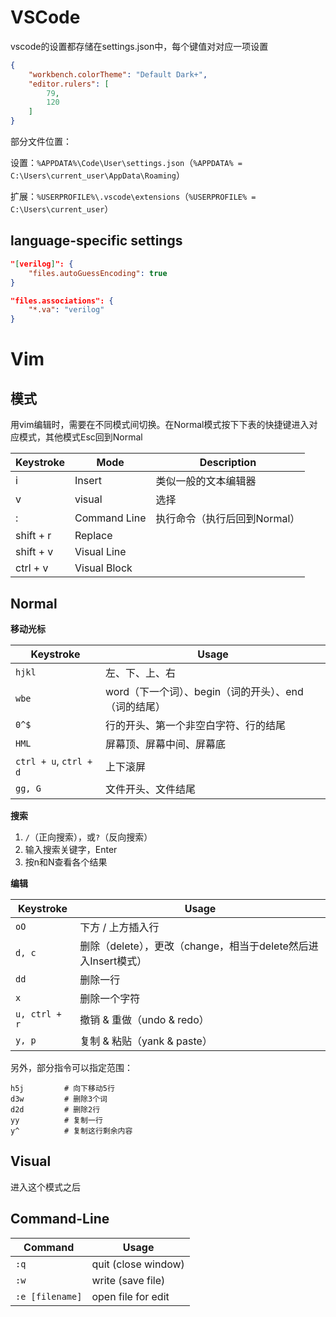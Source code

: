 # VSCode

vscode的设置都存储在settings.json中，每个键值对对应一项设置

```json
{
    "workbench.colorTheme": "Default Dark+",
    "editor.rulers": [
        79,
        120
    ]
}
```

部分文件位置：

设置：`%APPDATA%\Code\User\settings.json`（`%APPDATA% = C:\Users\current_user\AppData\Roaming`）

扩展：`%USERPROFILE%\.vscode\extensions`（`%USERPROFILE% = C:\Users\current_user`）

## language-specific settings

```json
"[verilog]": {
    "files.autoGuessEncoding": true
}

"files.associations": {
    "*.va": "verilog"
}
```

# Vim

## 模式

用vim编辑时，需要在不同模式间切换。在Normal模式按下下表的快捷键进入对应模式，其他模式Esc回到Normal

| Keystroke | Mode         | Description                  |
| --------- | ------------ | ---------------------------- |
| i         | Insert       | 类似一般的文本编辑器         |
| v         | visual       | 选择                         |
| :         | Command Line | 执行命令（执行后回到Normal） |
| shift + r | Replace      |                              |
| shift + v | Visual Line  |                              |
| ctrl + v  | Visual Block |                              |

## Normal

**移动光标**

| Keystroke              | Usage                                                |
| ---------------------- | ---------------------------------------------------- |
| `hjkl`                 | 左、下、上、右                                       |
| `wbe`                  | word（下一个词）、begin（词的开头）、end（词的结尾） |
| `0^$`                  | 行的开头、第一个非空白字符、行的结尾                 |
| `HML`                  | 屏幕顶、屏幕中间、屏幕底                             |
| `ctrl + u`, `ctrl + d` | 上下滚屏                                             |
| `gg, G`                | 文件开头、文件结尾                                   |

**搜索**

1. `/`（正向搜索），或`?`（反向搜索）
2. 输入搜索关键字，Enter
3. 按n和N查看各个结果

**编辑**

| Keystroke     | Usage                                                        |
| ------------- | ------------------------------------------------------------ |
| `oO`          | 下方 / 上方插入行                                            |
| `d, c`        | 删除（delete），更改（change，相当于delete然后进入Insert模式） |
| `dd`          | 删除一行                                                     |
| `x`           | 删除一个字符                                                 |
| `u, ctrl + r` | 撤销 & 重做（undo & redo）                                   |
| `y, p`        | 复制 & 粘贴（yank & paste）                                  |

另外，部分指令可以指定范围：

```shell
h5j         # 向下移动5行
d3w         # 删除3个词
d2d         # 删除2行
yy          # 复制一行
y^          # 复制这行剩余内容
```

## Visual

进入这个模式之后

## Command-Line

| Command         | Usage               |
| --------------- | ------------------- |
| `:q`            | quit (close window) |
| `:w`            | write (save file)   |
| `:e [filename]` | open file for edit  |

